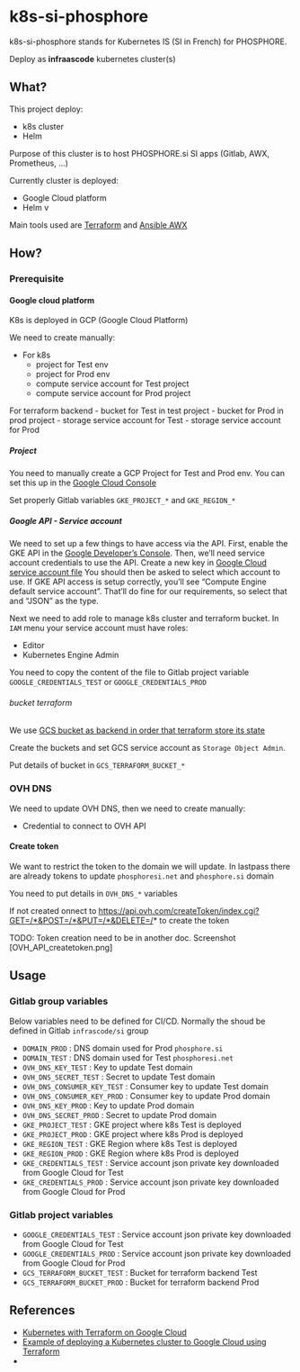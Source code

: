 # k8s-si-phosphore

k8s-si-phosphore stands for Kubernetes IS (SI in French) for PHOSPHORE.

Deploy as **infraascode** kubernetes cluster(s)

## What?

This project deploy:

- k8s cluster
- Helm

Purpose of this cluster is to host PHOSPHORE.si SI apps (Gitlab, AWX, Prometheus, ...)

Currently cluster is deployed:

- Google Cloud platform
- Helm v

Main tools used are [Terraform](https://www.terraform.io) and [Ansible AWX](https://github.com/ansible/awx)


## How?

### Prerequisite

#### Google cloud platform

K8s is deployed in GCP (Google Cloud Platform)

We need to create manually:

- For k8s
    - project for Test env
    - project for Prod env
    - compute service account for Test project
    - compute service account for Prod project

For terraform backend
    - bucket for Test in test project
    - bucket for Prod in prod project
    - storage service account for Test
    - storage service account for Prod


##### Project

You need to manually create a GCP Project for Test and Prod env.
You can set this up in the [Google Cloud Console](https://console.cloud.google.com/)

Set properly Gitlab variables `GKE_PROJECT_*` and `GKE_REGION_*`


##### Google API - Service account

We need to set up a few things to have access via the API. First, enable the GKE API in the [Google Developer’s Console](https://console.developers.google.com/apis/api/container.googleapis.com/overview).
Then, we’ll need service account credentials to use the API. Create a new key in [Google Cloud service account file](https://console.cloud.google.com/apis/credentials/serviceaccountkey)
You should then be asked to select which account to use. If GKE API access is setup correctly, you’ll see “Compute Engine default service account”. That’ll do fine for our requirements, so select that and “JSON” as the type.

Next we need to add role to manage k8s cluster and terraform bucket.
In `IAM` menu your service account must have roles:

- Editor
- Kubernetes Engine Admin

You need to copy the content of the file to Gitlab project variable `GOOGLE_CREDENTIALS_TEST` or `GOOGLE_CREDENTIALS_PROD`

###### bucket terraform

We use [GCS bucket as backend in order that terraform store its state](https://www.terraform.io/docs/backends/types/gcs.html)

Create the buckets and set GCS service account as `Storage Object Admin`.

Put details of bucket in `GCS_TERRAFORM_BUCKET_*`

### OVH DNS

We need to update OVH DNS, then we need to create manually:

- Credential to connect to OVH API

#### Create token

We want to restrict the token to the domain we will update.
In lastpass there are already tokens to update `phosphoresi.net` and `phosphore.si` domain

You need to put details in `OVH_DNS_*` variables

If not created onnect to https://api.ovh.com/createToken/index.cgi?GET=/*&POST=/*&PUT=/*&DELETE=/* to create the token

TODO: Token creation need to be in another doc. Screenshot [OVH_API_createtoken.png]

## Usage

### Gitlab group variables

Below variables need to be defined for CI/CD.
Normally the shoud be defined in Gitlab `infrascode/si` group

- `DOMAIN_PROD` : DNS domain used for Prod `phosphore.si`
- `DOMAIN_TEST` : DNS domain used for Test `phosphoresi.net`
- `OVH_DNS_KEY_TEST` : Key to update Test domain
- `OVH_DNS_SECRET_TEST` : Secret to update Test domain
- `OVH_DNS_CONSUMER_KEY_TEST` : Consumer key to update Test domain
- `OVH_DNS_CONSUMER_KEY_PROD` : Consumer key to update Prod domain
- `OVH_DNS_KEY_PROD` : Key to update Prod domain
- `OVH_DNS_SECRET_PROD` : Secret to update Prod domain
- `GKE_PROJECT_TEST` : GKE project where k8s Test is deployed
- `GKE_PROJECT_PROD` : GKE project where k8s Prod is deployed
- `GKE_REGION_TEST` : GKE Region where k8s Test is deployed
- `GKE_REGION_PROD` : GKE Region where k8s Prod is deployed
- `GKE_CREDENTIALS_TEST` : Service account json private key downloaded from Google Cloud for Test
- `GKE_CREDENTIALS_PROD` : Service account json private key downloaded from Google Cloud for Prod


### Gitlab project variables

- `GOOGLE_CREDENTIALS_TEST` : Service account json private key downloaded from Google Cloud for Test
- `GOOGLE_CREDENTIALS_PROD` : Service account json private key downloaded from Google Cloud for Prod
- `GCS_TERRAFORM_BUCKET_TEST` : Bucket for terraform backend Test
- `GCS_TERRAFORM_BUCKET_PROD` : Bucket for terraform backend Prod


## References

- [Kubernetes with Terraform on Google Cloud](https://nickcharlton.net/posts/kubernetes-terraform-google-cloud.html)
- [Example of deploying a Kubernetes cluster to Google Cloud using Terraform ](https://github.com/Artemmkin/terraform-kubernetes)
-
